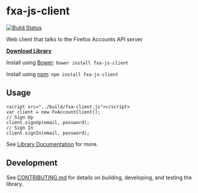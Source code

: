 fxa-js-client
=======

[![Build Status](https://travis-ci.org/mozilla/fxa-js-client.png?branch=master)](https://travis-ci.org/mozilla/fxa-js-client)

Web client that talks to the Firefox Accounts API server

[__Download Library__](https://github.com/mozilla/fxa-js-client/releases)

Install using [Bower](http://bower.io/): `bower install fxa-js-client`

Install using [npm](http://npmjs.org/): `npm install fxa-js-client`

## Usage

```
<script src="../build/fxa-client.js"></script>
var client = new FxAccountClient();
// Sign Up
client.signUp(email, password);
// Sign In
client.signIn(email, password);
```

See [Library Documentation](http://mozilla.github.io/fxa-js-client/classes/FxAccountClient.html) for more.


## Development

See [CONTRIBUTING.md](CONTRIBUTING.md) for details on building, developing, and testing the library.
